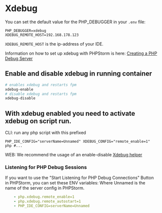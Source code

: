 # Xdebug

You can set the default value for the PHP_DEBUGGER in your `.env` file:

```env
PHP_DEBUGGER=xdebug
XDEBUG_REMOTE_HOST=192.168.178.123
```

`XDEBUG_REMOTE_HOST` is the ip-address of your IDE.

Information on how to set up xdebug with PHPStorm is here: [Creating a PHP Debug Server](https://www.jetbrains.com/help/phpstorm/creating-a-php-debug-server-configuration.html)

## Enable and disable xdebug in running container

```bash
# enables xdebug and restarts fpm
xdebug-enable
# disable xdebug and restarts fpm
xdebug-disable
```

## With xdebug enabled you need to activate xdebug on script run.

CLI: run any php script with this prefixed

````
PHP_IDE_CONFIG="serverName=Unnamed" XDEBUG_CONFIG="remote_enable=1" php #...
````

WEB:
We recommend the usage of an enable-disable [Xdebug helper](https://chrome.google.com/webstore/detail/xdebug-helper/eadndfjplgieldjbigjakmdgkmoaaaoc.)

### Listening for PHP Debug Sessions

If you want to use the "Start Listening for PHP Debug Connections" Button in PHPStorm, you can set these ENV variables:
Where Unnamed is the name of the server config in PHPStorm.

```yaml
    - php.xdebug.remote_enable=1
    - php.xdebug.remote_autostart=1
    - PHP_IDE_CONFIG=serverName=Unnamed
```
